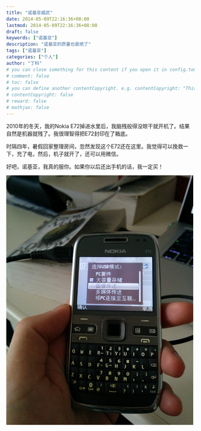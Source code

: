 ```yaml
---
title: "诺基亚威武"
date: 2014-05-09T22:16:36+08:00
lastmod: 2014-05-09T22:16:36+08:00
draft: false
keywords: ["诺基亚"]
description: "诺基亚的质量也是绝了"
tags: ["诺基亚"]
categories: ["个人"]
author: "丁科"
# you can close something for this content if you open it in config.toml.
# comment: false
# toc: false
# you can define another contentCopyright. e.g. contentCopyright: "This is an another copyright."
# contentCopyright: false
# reward: false
# mathjax: false
---
```


2010年的冬天，我的Nokia E72掉进水里后，我脑残般得没晾干就开机了。结果自然是机器就残了。我很理智得把E72封印在了箱底。

<!--more-->

时隔四年，暑假回家整理房间，忽然发现这个E72还在这里。我觉得可以挽救一下，充了电，然后，机子就开了，还可以用微信。

好吧，诺基亚，我真的服你。如果你以后还出手机的话，我一定买！

<img src="/pics/nokia.jpg" alt="nokia" style="width: 500px;"/>
